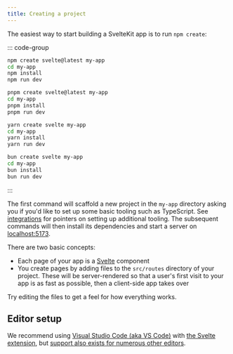 ```yaml
---
title: Creating a project
---
```


The easiest way to start building a SvelteKit app is to run `npm create`:

::: code-group

```bash [NPM]
npm create svelte@latest my-app
cd my-app
npm install
npm run dev
```

```bash [PNPM]
pnpm create svelte@latest my-app
cd my-app
pnpm install
pnpm run dev
```

```bash [Yarn]
yarn create svelte my-app
cd my-app
yarn install
yarn run dev
```

```bash [Bun]
bun create svelte my-app
cd my-app
bun install
bun run dev
```

:::

The first command will scaffold a new project in the `my-app` directory asking you if you'd like to set up some basic tooling such as TypeScript. See [integrations](./integrations) for pointers on setting up additional tooling. The subsequent commands will then install its dependencies and start a server on [localhost:5173](http://localhost:5173).

There are two basic concepts:

- Each page of your app is a [Svelte](https://svelte.dev) component
- You create pages by adding files to the `src/routes` directory of your project. These will be server-rendered so that a user's first visit to your app is as fast as possible, then a client-side app takes over

Try editing the files to get a feel for how everything works.

## Editor setup

We recommend using [Visual Studio Code (aka VS Code)](https://code.visualstudio.com/download) with [the Svelte extension](https://marketplace.visualstudio.com/items?itemName=svelte.svelte-vscode), but [support also exists for numerous other editors](https://sveltesociety.dev/resources#editor-support).
